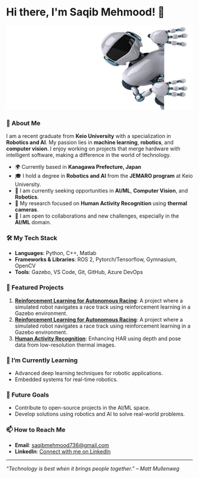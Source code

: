 # Hi there, I'm Saqib Mehmood! 👋

<div align="center">
  <img src="https://github.com/saqib736/saqib736/blob/main/robot.jpg" alt="Profile Banner"/>
</div>

### 🚀 About Me
I am a recent graduate from **Keio University** with a specialization in **Robotics and AI**. My passion lies in **machine learning**, **robotics**, and **computer vision**. I enjoy working on projects that merge hardware with intelligent software, making a difference in the world of technology.

- 🌍 Currently based in **Kanagawa Prefecture, Japan**
- 🎓 I hold a degree in **Robotics and AI** from the **JEMARO program** at Keio University.
- 💼 I am currently seeking opportunities in **AI/ML**, **Computer Vision**, and **Robotics**.
- 🧠 My research focused on **Human Activity Recognition** using **thermal cameras**.
- 🔭 I am open to collaborations and new challenges, especially in the **AI/ML** domain.

### 🛠️ My Tech Stack
- **Languages**: Python, C++, Matlab
- **Frameworks & Libraries**: ROS 2, Pytorch/Tensorflow, Gymnasium, OpenCV
- **Tools**: Gazebo, VS Code, Git, GitHub, Azure DevOps

### 📝 Featured Projects
1. **[Reinforcement Learning for Autonomous Racing](https://github.com/YourRepoLinkHere)**: A project where a simulated robot navigates a race track using reinforcement learning in a Gazebo environment.
2. **[Reinforcement Learning for Autonomous Racing](https://github.com/YourRepoLinkHere)**: A project where a simulated robot navigates a race track using reinforcement learning in a Gazebo environment.
3. **[Human Activity Recognition](https://github.com/YourRepoLinkHere)**: Enhancing HAR using depth and pose data from low-resolution thermal images.

### 🌱 I’m Currently Learning
- Advanced deep learning techniques for robotic applications.
- Embedded systems for real-time robotics.

### 🎯 Future Goals
- Contribute to open-source projects in the AI/ML space.
- Develop solutions using robotics and AI to solve real-world problems.

### 📫 How to Reach Me
- **Email**: [saqibmehmood736@gmail.com](saqibmehmood736@gmail.com)
- **LinkedIn**: [Connect with me on LinkedIn](https://www.linkedin.com/in/saqib-mehmood-7a8681181/)

---

*“Technology is best when it brings people together.” – Matt Mullenweg*
